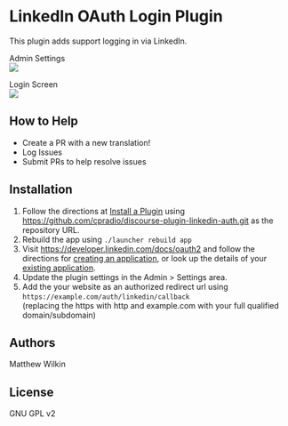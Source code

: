 # LinkedIn OAuth Login Plugin
This plugin adds support logging in via LinkedIn.

Admin Settings  
![](https://raw.githubusercontent.com/cpradio/discourse-plugin-linkedin-auth/master/screenshot-admin-settings.png)

Login Screen  
![](https://raw.githubusercontent.com/cpradio/discourse-plugin-linkedin-auth/master/screenshot-login-screen.png)

## How to Help

- Create a PR with a new translation!
- Log Issues
- Submit PRs to help resolve issues

## Installation

1. Follow the directions at [Install a Plugin](https://meta.discourse.org/t/install-a-plugin/19157) using https://github.com/cpradio/discourse-plugin-linkedin-auth.git as the repository URL.
2. Rebuild the app using `./launcher rebuild app`
3. Visit https://developer.linkedin.com/docs/oauth2 and follow the directions for [creating an application](https://www.linkedin.com/secure/developer?newapp=), or look up the details of your [existing application](https://www.linkedin.com/secure/developer).
4. Update the plugin settings in the Admin > Settings area.
5. Add the your website as an authorized redirect url using  
`https://example.com/auth/linkedin/callback`  
(replacing the https with http and example.com with your full qualified domain/subdomain)

## Authors

Matthew Wilkin

## License

GNU GPL v2
